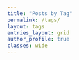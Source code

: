 ```yaml
---
title: "Posts by Tag"
permalink: /tags/
layout: tags
entries_layout: grid
author_profile: true
classes: wide
---
```

